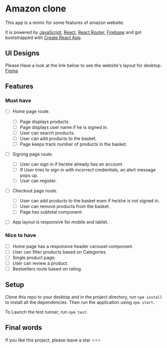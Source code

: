 # Amazon clone

This app is a mimic for some features of amazon website.

It is powered by [JavaScript](https://developer.mozilla.org/en-US/docs/Web/JavaScript), [React](https://reactjs.org/), [React Router](https://reactrouter.com/docs/en/v6/getting-started/overview), [Firebase](https://firebase.google.com/?gclid=Cj0KCQiAmeKQBhDvARIsAHJ7mF7rJ29dNE0MxeR6gwd-VqI8IKpNNsHNJ0YvFRMQY7ck93OE45wRgusaAjn_EALw_wcB&gclsrc=aw.ds) and got bootstrapped with [Create React App](https://github.com/facebook/create-react-app).

## UI Designs

Please Have a look at the link below to see the website's layout for desktop.
[Figma](https://www.figma.com/file/6q2dSJ1VpRwIEBphuzKVRd/amazone-clone?node-id=0%3A1)

## Features

### Must have

- [ ] Home page route.

  - [ ] Page displays products.
  - [ ] Page displays user name if he is signed in.
  - [ ] User can search products.
  - [ ] User can add products to the basket.
  - [ ] Page keeps track number of products in the basket.

- [ ] Signing page route.

  - [ ] User can sign in if he/she already has an account.
  - [ ] If User tries to sign in with incorrect credentials, an alert message pops up.
  - [ ] User can register.

- [ ] Checkout page route.
  - [ ] User can add products to the basket even if he/she is not signed in.
  - [ ] User can remove products from the basket.
  - [ ] Page has subtotal component.
- [ ] App layout is responsive for mobile and tablet.

### Nice to have

- [ ] Home page has a responsive header carousel component.
- [ ] User can filter products based on Categories.
- [ ] Single product page.
- [ ] User can review a product.
- [ ] Bestsellers route based on rating.

## Setup

Clone this repo to your desktop and in the project directory, run `npm install` to install all the dependencies.
Then run the application using `npm start`.

To Launch the test runner, run `npm test`.

## Final words

If you like this project, please leave a star :star::star::star:
